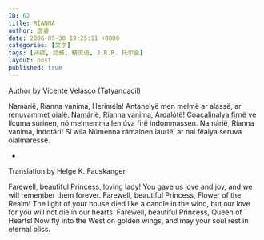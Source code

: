 ```yaml
---
ID: 62
title: RÍANNA
author: 唐睿
date: 2006-05-30 19:25:11 +0800
categories: [文学]
tags: [诗歌, 昆雅, 精灵语, J.R.R. 托尔金]
layout: post
published: true
---
```


Author by Vicente Velasco (Tatyandacil)

Namárië, Ríanna vanima, Heriméla!
Antanelyë men melmë ar alassë,
ar renuvammet oialë.
Namárië, Ríanna vanima, Ardalótë!
Coacalinalya firnë ve lícuma súrinen,
nó melmemma len úva firë indommassen.
Namárië, Ríanna vanima, Indotári!
Sí wila Númenna rámainen laurië,
ar nai fëalya seruva oialmaressë.

-

Translation by Helge K. Fauskanger

Farewell, beautiful Princess, loving lady!
You gave us love and joy,
and we will remember them forever.
Farewell, beautiful Princess, Flower of the Realm!
The light of your house died like a candle in the wind,
but our love for you will not die in our hearts.
Farewell, beautiful Princess, Queen of Hearts!
Now fly into the West on golden wings,
and may your soul rest in eternal bliss.
